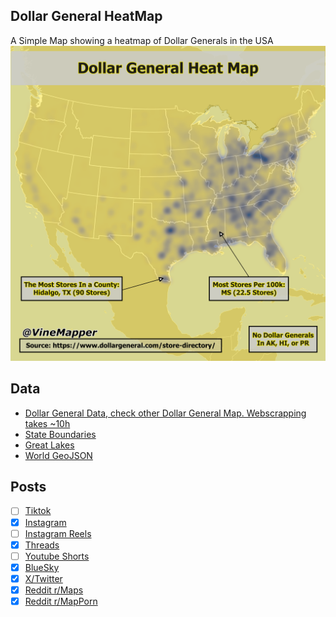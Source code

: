 ## Dollar General HeatMap
A Simple Map showing a heatmap of Dollar Generals in the USA
![Map](Dollar_Generals_HeatMap.png)

## Data
* [Dollar General Data, check other Dollar General Map. Webscrapping takes ~10h](../Dollar_Generals_Per_State/)
* [State Boundaries](https://www.census.gov/geographies/mapping-files/time-series/geo/carto-boundary-file.html)
* [Great Lakes](https://usicecenter.gov/Products/GreatLakesData)
* [World GeoJSON](https://public.opendatasoft.com/explore/dataset/world-administrative-boundaries/export/?flg=en-us)

## Posts
- [ ] [Tiktok]()
- [x] [Instagram](https://www.instagram.com/p/DEvGyaiyWeo/)
- [ ] [Instagram Reels]()
- [x] [Threads](https://www.threads.net/@vinemapper/post/DEvGzmYyqkj)
- [ ] [Youtube Shorts]()
- [x] [BlueSky](https://bsky.app/profile/vinemapper.bsky.social/post/3lfkutqz43s22)
- [x] [X/Twitter](https://x.com/VineMapper/status/1878513128813572359)
- [x] [Reddit r/Maps](https://www.reddit.com/r/Maps/comments/1hztlzp/dollar_general_heat_map/)
- [x] [Reddit r/MapPorn](https://www.reddit.com/r/MapPorn/comments/1hztlp0/dollar_general_heat_map/)
